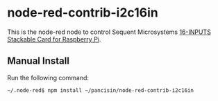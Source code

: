# node-red-contrib-i2c16in

This is the node-red node to control Sequent Microsystems [16-INPUTS Stackable Card for Raspberry Pi](https://sequentmicrosystems.com/collections/all-io-cards/products/16-universal-inputs-3-48vac-dc-8-layer-stackable-card-br-for-raspberry-pi).

## Manual Install

Run the following command:

```bash
~/.node-red$ npm install ~/pancisin/node-red-contrib-i2c16in
```

